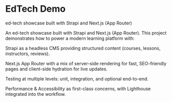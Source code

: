 # EdTech Demo

ed-tech showcase built with Strapi and Next.js (App Router)

An ed-tech showcase built with Strapi and Next.js (App Router). This project demonstrates how to power a modern learning platform with:

Strapi as a headless CMS providing structured content (courses, lessons, instructors, reviews).

Next.js App Router with a mix of server-side rendering for fast, SEO-friendly pages and client-side hydration for live updates.

Testing at multiple levels: unit, integration, and optional end-to-end.

Performance & Accessibility as first-class concerns, with Lighthouse integrated into the workflow.
